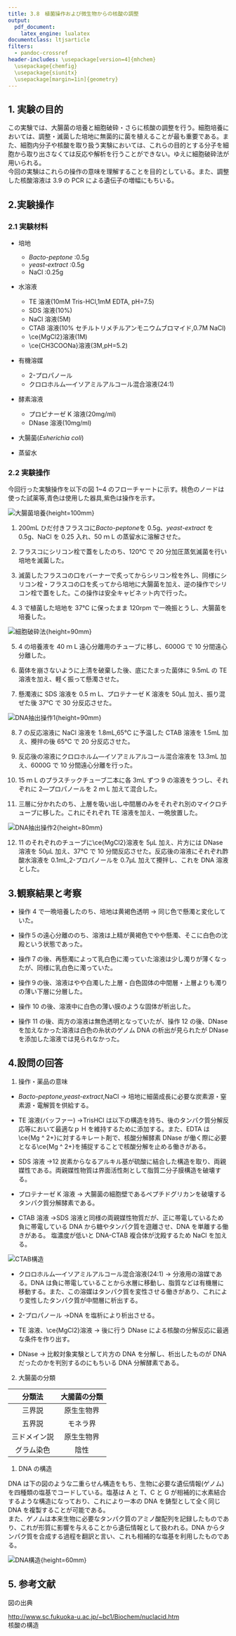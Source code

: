 ```yaml
---
title: 3.8　植菌操作および微生物からの核酸の調整
output:
  pdf_document:
    latex_engine: lualatex
documentclass: ltjsarticle
filters:
  - pandoc-crossref
header-includes: \usepackage[version=4]{mhchem}
  \usepackage{chemfig}
  \usepackage{siunitx}
  \usepackage[margin=1in]{geometry}
---
```


## 1. 実験の目的

この実験では、大腸菌の培養と細胞破砕・さらに核酸の調整を行う。細胞培養においては、調整・滅菌した培地に無菌的に菌を植えることが最も重要である。また、細胞内分子や核酸を取り扱う実験においては、これらの目的とする分子を細胞から取り出さなくては反応や解析を行うことができない。ゆえに細胞破砕法が用いられる。  
今回の実験はこれらの操作の意味を理解することを目的としている。また、調整した核酸溶液は 3.9 の PCR による遺伝子の増幅にもちいる。

## 2.実験操作

### 2.1 実験材料

- 培地

  - _Bacto-peptone_ :0.5g
  - _yeast-extract_ :0.5g
  - NaCl :0.25g

- 水溶液

  - TE 溶液(10mM Tris-HCl,1mM EDTA, pH=7.5)
  - SDS 溶液(10%)
  - NaCl 溶液(5M)
  - CTAB 溶液(10% セチルトリメチルアンモニウムブロマイド,0.7M NaCl)
  - \ce{MgCl2}溶液(1M)
  - \ce{CH3COONa}溶液(3M,pH=5.2)

- 有機溶媒

  - 2-プロパノール
  - クロロホルム―イソアミルアルコール混合溶液(24:1)

- 酵素溶液

  - プロピナーゼ K 溶液(20mg/ml)
  - DNase 溶液(10mg/ml)

- 大腸菌(_Esherichia coli_)
- 蒸留水

### 2.2 実験操作

今回行った実験操作を以下の図 1~4 のフローチャートに示す。桃色のノードは使った試薬等,青色は使用した器具,紫色は操作を示す。

![大腸菌培養](coli.png){height=100mm}

1. 200mL ひだ付きフラスコに*Bacto-peptone*を 0.5g、_yeast-extract_ を 0.5g、NaCl を 0.25 入れ、50 ｍ L の蒸留水に溶解させた。

2. フラスコにシリコン栓で蓋をしたのち、120℃ で 20 分加圧蒸気滅菌を行い培地を滅菌した。

3. 滅菌したフラスコの口をバーナーで炙ってからシリコン栓を外し、同様にシリコン栓・フラスコの口を炙ってから培地に大腸菌を加え、逆の操作でシリコン栓で蓋をした。この操作は安全キャビネット内で行った。

4. 3 で植菌した培地を 37℃ に保ったまま 120rpm で一晩振とうし、大腸菌を培養した。

![細胞破砕法](getDNA.png){height=90mm}

5. 4 の培養液を 40 ｍ L 遠心分離用のチューブに移し、6000G で 10 分間遠心分離した。

6. 菌体を崩さないように上清を破棄した後、底にたまった菌体に 9.5mL の TE 溶液を加え、軽く振って懸濁させた。

7. 懸濁液に SDS 溶液を 0.5 ｍ L、プロテナーゼ K 溶液を 50μL 加え、振り混ぜた後 37℃ で 30 分反応させた。

![DNA抽出操作1](getDNA2.png){height=90mm}

8. 7 の反応溶液に NaCl 溶液を 1.8mL,65℃ に予温した CTAB 溶液を 1.5mL 加え、攪拌の後 65℃ で 20 分反応させた。

9. 反応後の溶液にクロロホルム―イソアミルアルコール混合溶液を 13.3mL 加え、6000G で 10 分間遠心分離を行った。

10. 15 ｍ L のプラスチックチューブ二本に各 3mL ずつ 9 の溶液をうつし、それぞれに 2―プロパノールを 2 ｍ L 加えて混合した。

11. 三層に分かれたのち、上層を吸い出し中間層のみをそれぞれ別のマイクロチューブに移した。これにそれぞれ TE 溶液を加え、一晩放置した。

![DNA抽出操作2](DNase.png){height=80mm}

12. 11 のそれぞれのチューブに\ce{MgCl2}溶液を 5μL 加え、片方には DNase 溶液を 50μL 加え、37℃ で 10 分間反応させた。反応後の溶液にそれぞれ酢酸水溶液を 0.1mL,2-プロパノールを 0.7μL 加えて攪拌し、これを DNA 溶液とした。

## 3.観察結果と考察

- 操作 4 で一晩培養したのち、培地は黄褐色透明 → 同じ色で懸濁と変化していた。

- 操作５の遠心分離ののち、溶液は上精が黄褐色でやや懸濁、そこに白色の沈殿という状態であった。

- 操作７の後、再懸濁によって乳白色に濁っていた溶液は少し濁りが薄くなったが、同様に乳白色に濁っていた。

- 操作９の後、溶液はやや白濁した上層・白色固体の中間層・上層よりも濁りの薄い下層に分層した。

- 操作 10 の後、溶液中に白色の薄い膜のような固体が析出した。

- 操作 11 の後、両方の溶液は無色透明となっていたが、操作 12 の後、DNase を加えなかった溶液は白色の糸状のゲノム DNA の析出が見られたが DNase を添加した溶液では見られなかった。

## 4.設問の回答

1. 操作・薬品の意味

- _Bacto-peptone_,_yeast-extract_,NaCl
  → 培地に細菌成長に必要な炭素源・窒素源・電解質を供給する。

- TE 溶液(バッファー)
  →TrisHCl は以下の構造を持ち、後のタンパク質分解反応等において最適なｐ H を維持するために添加する。また、EDTA は\ce{Mg ^ 2+}に対するキレート剤で、核酸分解酵素 DNase が働く際に必要となる\ce{Mg ^ 2+}を捕捉することで核酸分解を止める働きがある。

- SDS 溶液
  →12 炭素からなるアルキル基が硫酸に結合した構造を取り、両親媒性である。両親媒性物質は界面活性剤として脂質二分子膜構造を破壊する。

- プロテナーゼ K 溶液
  → 大腸菌の細胞壁であるペプチドグリカンを破壊するタンパク質分解酵素である。

- CTAB 溶液
  →SDS 溶液と同様の両親媒性物質だが、正に帯電しているため負に帯電している DNA から糖やタンパク質を遊離させ、DNA を単離する働きがある。
  塩濃度が低いと DNA-CTAB 複合体が沈殿するため NaCl を加える。

![CTAB構造](CTAB.png)

- クロロホルム―イソアミルアルコール混合溶液(24:1)
  → 分液用の溶媒である。DNA は負に帯電していることから水層に移動し、脂質などは有機層に移動する。また、この溶媒はタンパク質を変性させる働きがあり、これにより変性したタンパク質が中間層に析出する。

- 2-プロパノール
  →DNA を塩析により析出させる。

- TE 溶液、\ce{MgCl2}溶液
  → 後に行う DNase による核酸の分解反応に最適な条件を作り出す。

- DNase
  → 比較対象実験として片方の DNA を分解し、析出したものが DNA だったのかを判別するのにもちいる DNA 分解酵素である。

2. 大腸菌の分類

|    分類法    | 大腸菌の分類 |
| :----------: | :----------: |
|    三界説    |  原生生物界  |
|    五界説    |   モネラ界   |
| 三ドメイン説 |  原生生物界  |
|  グラム染色  |     陰性     |

1. DNA の構造

DNA は下の図のような二重らせん構造をもち、生物に必要な遺伝情報(ゲノム)を四種類の塩基でコードしている。塩基は A と T、C と G が相補的に水素結合するような構造になっており、これにより一本の DNA を鋳型として全く同じ DNA を複製することが可能である。  
また、ゲノムは本来生物に必要なタンパク質のアミノ酸配列を記録したものであり、これが形質に影響を与えることから遺伝情報として扱われる。DNA からタンパク質を合成する過程を翻訳と言い、これも相補的な塩基を利用したものである。

![DNA構造](NA_204.gif){height=60mm}

## 5. 参考文献

図の出典

http://www.sc.fukuoka-u.ac.jp/~bc1/Biochem/nuclacid.htm  
核酸の構造
